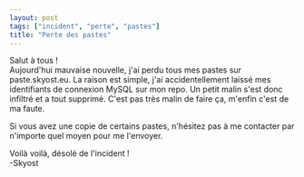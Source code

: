 ```yaml
---
layout: post
tags: ["incident", "perte", "pastes"]
title: "Perte des pastes"
---
```


Salut à tous !<br />
Aujourd'hui mauvaise nouvelle, j'ai perdu tous mes pastes sur paste.skyost.eu. La raison est simple, j'ai accidentellement laissé mes identifiants de connexion MySQL sur mon repo. Un petit malin s'est donc infiltré et a tout supprimé. C'est pas très malin de faire ça, m'enfin c'est de ma faute.

Si vous avez une copie de certains pastes, n'hésitez pas à me contacter par n'importe quel moyen pour me l'envoyer.

Voilà voilà, désolé de l'incident !<br />
-Skyost